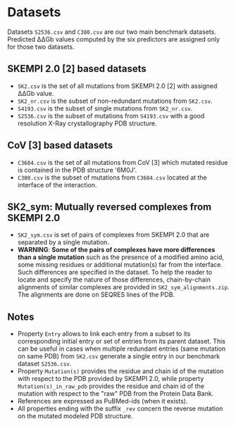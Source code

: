 
# Datasets

Datasets `S2536.csv` and `C380.csv` are our two main benchmark datasets. Predicted ΔΔGb values computed by the six predictors are assigned only for those two datasets.

## SKEMPI 2.0 [2] based datasets

- `SK2.csv` is the set of all mutations from SKEMPI 2.0 [2] with assigned ΔΔGb value.
- `SK2_nr.csv` is the subset of non-redundant mutations from `SK2.csv`.
- `S4193.csv` is the subset of single mutations from `SK2_nr.csv`.
- `S2536.csv` is the subset of mutations from `S4193.csv` with a good resolution X-Ray crystallography PDB structure.

## CoV [3] based datasets

- `C3684.csv` is the set of all mutations from CoV [3] which mutated residue is contained in the PDB structure '6M0J'.
- `C380.csv` is the subset of mutations from `C3684.csv` located at the interface of the interaction.

## SK2_sym: Mutually reversed complexes from SKEMPI 2.0

- `SK2_sym.csv` is set of pairs of complexes from SKEMPI 2.0 that are separated by a single mutation.
- **WARNING**: **Some of the pairs of complexes have more differences than a single mutation** such as the presence of a modified amino acid, some missing residues or additional mutation(s) far from the interface. Such differences are specified in the dataset.
To help the reader to locate and specify the nature of those differences, chain-by-chain alignments of similar complexes are provided in `SK2_sym_alignments.zip`. The alignments are done on SEQRES lines of the PDB.

## Notes

- Property `Entry` allows to link each entry from a subset to its corresponding initial entry or set of entries from its parent dataset. This can be useful in cases when multiple redundant entries (same mutation on same PDB) from `SK2.csv` generate a single entry in our benchmark dataset `S2536.csv`.
- Property `Mutation(s)` provides the residue and chain id of the mutation with respect to the PDB provided by SKEMPI 2.0, while property `Mutation(s)_in_raw_pdb` provides the residue and chain id of the mutation with respect to the "raw" PDB from the Protein Data Bank.
- References are expressed as PuBMed-ids (when it exists).
- All properties ending with the suffix `_rev` concern the reverse mutation on the mutated modeled PDB structure.
